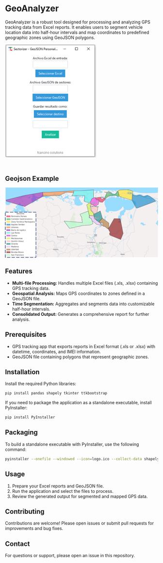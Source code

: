 
# GeoAnalyzer

GeoAnalyzer is a robust tool designed for processing and analyzing GPS tracking data from Excel reports. It enables users to segment vehicle location data into half-hour intervals and map coordinates to predefined geographic zones using GeoJSON polygons.

<div style="display: flex; flex-direction: column; gap:10px; text-align: left;">
 <img src="assets/InterfazGrafica.png" style="width: 300px">
 <br>
</div>


## Geojson Example
<img src="assets/Sectores.png" >

## Features

- **Multi-file Processing:** Handles multiple Excel files (.xls, .xlsx) containing GPS tracking data.
- **Geospatial Analysis:** Maps GPS coordinates to zones defined in a GeoJSON file.
- **Time Segmentation:** Aggregates and segments data into customizable half-hour intervals.
- **Consolidated Output:** Generates a comprehensive report for further analysis.

## Prerequisites

- GPS tracking app that exports reports in Excel format (.xls or .xlsx) with datetime, coordinates, and IMEI information.
- GeoJSON file containing polygons that represent geographic zones.

## Installation

Install the required Python libraries:

```bash
pip install pandas shapely tkinter ttkbootstrap
```

If you need to package the application as a standalone executable, install PyInstaller:

```bash
pip install PyInstaller
```

## Packaging

To build a standalone executable with PyInstaller, use the following command:

```bash
pyinstaller --onefile --windowed --icon=logo.ico --collect-data shapely --collect-binaries shapely --collect-data matplotlib --collect-binaries matplotlib --collect-data ttkbootstrap --hidden-import xlrd --exclude-module matplotlib.tests --exclude-module shapely.tests --exclude-module PIL.tests --clean --noconfirm sectorizer_v5.py

```
## Usage

1. Prepare your Excel reports and GeoJSON file.
2. Run the application and select the files to process.
3. Review the generated output for segmented and mapped GPS data.

## Contributing

Contributions are welcome! Please open issues or submit pull requests for improvements and bug fixes.

## Contact

For questions or support, please open an issue in this repository.

